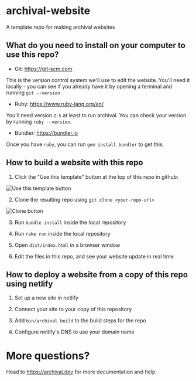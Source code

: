 # archival-website
A template repo for making archival websites

## What do you need to install on your computer to use this repo?

- Git: https://git-scm.com

This is the version control system we'll use to edit the website. You'll need it locally - you can see if you already have it by opening a terminal and running `git --version`

- Ruby: https://www.ruby-lang.org/en/

You'll need version `2.5` at least to run archival. You can check your version by running `ruby --version`.

- Bundler: https://bundler.io

Once you have `ruby`, you can run `gem install bundler` to get this.

## How to build a website with this repo

1. Click the "Use this template" button at the top of this repo in github:

![Use this template button](https://archival-website-assets.s3.us-west-2.amazonaws.com/use-this-template.png)

2. Clone the resulting repo using `git clone <your-repo-url>`

![Clone button](https://archival-website-assets.s3.us-west-2.amazonaws.com/clone-url.png)

3. Run `bundle install` inside the local repository

4. Run `rake run` inside the local repository

5. Open `dist/index.html` in a browser window

6. Edit the files in this repo, and see your website update in real time

## How to deploy a website from a copy of this repo using netlify

1. Set up a new site in netlify

2. Connect your site to your copy of this repository

3. Add `bin/archival build` to the build steps for the repo

4. Configure netlify's DNS to use your domain name

# More questions?

Head to https://archival.dev for more documentation and help.
